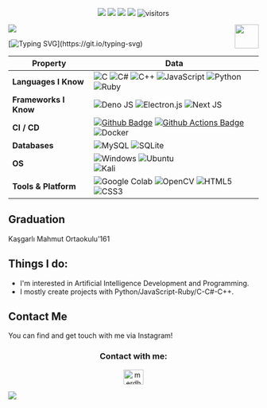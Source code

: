 <!--   my-icons -->
<p align="center">
    <a href="https://github.com/merdhoo/merdhoo"><img src="https://img.shields.io/badge/status-updating-brightgreen.svg"></a>
    <a href="https://github.com/merdhoo/merdhoo/graphs/contributors"><img src="https://img.shields.io/github/contributors/merdhoo/merdhoo?color=blue"></a>
    <a href="https://github.com/merdhoo/merdhoo/stargazers"><img src="https://img.shields.io/github/stars/merdhoo/merdhoo.svg?logo=github"></a>
    <a href="https://github.com/merdhoo/merdhoo/network/members"><img src="https://img.shields.io/github/forks/merdhoo/merdhoo.svg?color=blue&logo=github"></a>
    <img src="https://visitor-badge.laobi.icu/badge?page_id=merdhoo.merdhoo" alt="visitors"/>
</p>

<!--   my-header-img -->
![](./src/header_.png)
<a href="https://www.python.org/"><img src="https://upload.wikimedia.org/wikipedia/commons/c/c3/Python-logo-notext.svg" align="right" height="48" width="48" ></a>

<!--   my-ticker -->
[![Typing SVG](https://readme-typing-svg.herokuapp.com?color=%2336BCF7&center=true&vCenter=true&width=600&lines=Hi+there;+Welcome+to+My+Profile!;Over+2++years+of+programming+experience;Always+learning+new+things+;Interested+in+AI+Developer+and+Programmer+;)](https://git.io/typing-svg)



| Property                                        | Data                                                                                                                                                                                                                                                                                                                                                                                                                                                                                                                                                                                                                                                                                                                                                                                                                                                                                                                                                                                                                                                                                                                                                                                                                                                                                                                                                                                                                                                                                                                                                                                                                                                                                                                                                                                                            |
|-------------------------------------------------|-----------------------------------------------------------------------------------------------------------------------------------------------------------------------------------------------------------------------------------------------------------------------------------------------------------------------------------------------------------------------------------------------------------------------------------------------------------------------------------------------------------------------------------------------------------------------------------------------------------------------------------------------------------------------------------------------------------------------------------------------------------------------------------------------------------------------------------------------------------------------------------------------------------------------------------------------------------------------------------------------------------------------------------------------------------------------------------------------------------------------------------------------------------------------------------------------------------------------------------------------------------------------------------------------------------------------------------------------------------------------------------------------------------------------------------------------------------------------------------------------------------------------------------------------------------------------------------------------------------------------------------------------------------------------------------------------------------------------------------------------------------------------------------------------------------------|
| **Languages I Know**                            | ![C](https://img.shields.io/badge/c-%2300599C.svg?style=for-the-badge&logo=c&logoColor=white) ![C#](https://img.shields.io/badge/c%23-%23239120.svg?style=for-the-badge&logo=c-sharp&logoColor=white) ![C++](https://img.shields.io/badge/c++-%2300599C.svg?style=for-the-badge&logo=c%2B%2B&logoColor=white) ![JavaScript](https://img.shields.io/badge/javascript-%23323330.svg?style=for-the-badge&logo=javascript&logoColor=%23F7DF1E) ![Python](https://img.shields.io/badge/python-3670A0?style=for-the-badge&logo=python&logoColor=ffdd54) ![Ruby](https://img.shields.io/badge/ruby-%23CC342D.svg?style=for-the-badge&logo=ruby&logoColor=white) 
| **Frameworks I Know**                           | ![Deno JS](https://img.shields.io/badge/deno%20js-000000?style=for-the-badge&logo=deno&logoColor=white) ![Electron.js](https://img.shields.io/badge/Electron-191970?style=for-the-badge&logo=Electron&logoColor=white) ![Next JS](https://img.shields.io/badge/Next-black?style=for-the-badge&logo=next.js&logoColor=white)                                                                                                                                                                                                                                                                                                                                             |
| **CI / CD**                                     | [![Github Badge](https://img.shields.io/badge/-Github%20-2088FF?style=flat&logo=Github&logoColor=white)](https://github.com/merdhoo/merdhoo) [![Github Actions Badge](https://img.shields.io/badge/-Git%20-2088FF?style=flat&logo=Git&logoColor=white)](https://github.com/merdhoo/merdhoo)<br> ![Docker](https://img.shields.io/badge/docker-%230db7ed.svg?style=for-the-badge&logo=docker&logoColor=white)                                                                                                                                                                                                                                                                                                                                                                                                                                                                                                                                                                                                                                                                                                                                                                                                                                                                                                                                                                                                                                                                                                                                                                                                                                                                                                                                                                                  |
| **Databases**                                   | ![MySQL](https://img.shields.io/badge/MySQL-%2300f.svg?logo=mysql&amp;logoColor=white) ![SQLite](https://img.shields.io/badge/sqlite-%2307405e.svg?style=for-the-badge&logo=sqlite&logoColor=white)
| **OS**                                          | ![Windows](https://img.shields.io/badge/-Windows-black?style=flat-square&amp;logo=windows&amp;logoColor=blue") ![Ubuntu](https://img.shields.io/badge/-Ubuntu-black?style=flat-square&amp;logo=ubuntu)<br>![Kali](https://img.shields.io/badge/Kali-268BEE?style=for-the-badge&logo=kalilinux&logoColor=white)       |                                                                                                                                                                                                                                                                  |
| **Tools & Platform**                            | ![Google Colab](https://img.shields.io/badge/Colab-F9AB00?style=for-the-badge&logo=googlecolab&color=525252) ![OpenCV](https://img.shields.io/badge/OpenCV-27338e?style=for-the-badge&logo=OpenCV&logoColor=white) ![HTML5](https://img.shields.io/badge/HTML5-E34F26?style=for-the-badge&logo=html5&logoColor=white) ![CSS3](https://img.shields.io/badge/CSS3-1572B6?style=for-the-badge&logo=css3&logoColor=white)                                                                                                                                                                                                                                                                                                                                                                                                                                                                                                                                                                                                                                                                                                                                                                                                                                                                                                                                                                                                                                                                                                                                                                       



## Graduation

Kaşgarlı Mahmut Ortaokulu'161

## Things I do:

* I'm interested in Artificial Intelligence Development and Programming.
* I mostly create projects with Python/JavaScript-Ruby/C-C#-C++.

## Contact Me 

You can find and get touch with me via Instagram!
<p>
<h3 align="center">Contact with me: </h3>
<p align="center">
    <a href="https://instagram.com/mertkrkcc1" target="blank"><img align="center"
            src="https://raw.githubusercontent.com/rahuldkjain/github-profile-readme-generator/master/src/images/icons/Social/instagram.svg"
            alt="merdhoo" height="30" width="40" /></a>

</p>
</p>

![](assets/Bottom_down.svg)
